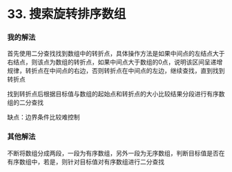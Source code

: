 # 33. 搜索旋转排序数组

### 我的解法

首先使用二分查找找到数组中的转折点，具体操作方法是如果中间点的左结点大于右结点，则该点为数组的转折点，如果中间点大于数组的0点，说明该区间呈递增规律，转折点在中间点的右边，否则转折点在中间点的左边，继续查找，直到找到转折点

找到转折点后根据目标值与数组的起始点和转折点的大小比较结果分段进行有序数组的二分查找

缺点：边界条件比较难控制

### 其他解法

不断将数组分成两段，一段为有序数组，另外一段为无序数组，判断目标值是否在有序数组中，若是，则针对目标值对有序数组进行二分查找

